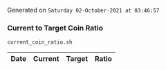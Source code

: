 Generated on `Saturday 02-October-2021 at 03:46:57`

### Current to Target Coin Ratio
`current_coin_ratio.sh`

Date|Current|Target|Ratio
---|---|---|---
